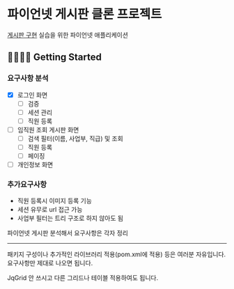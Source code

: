 # 파이언넷 게시판 클론 프로젝트

[게시판 구현](http://gitlab.pionnet.co.kr/rookie_team2/pilot_project) 실습을 위한 파이언넷 애플리케이션

## 👨‍💻👩‍💻 Getting Started

### 요구사항 분석
- [x] 로그인 화면
  - [ ] 검증
  - [ ] 세션 관리
  - [ ] 직원 등록
- [ ] 임직원 조회 게시판 화면
  - [ ] 검색 필터(이름, 사업부, 직급) 및 조회
  - [ ] 직원 등록
  - [ ] 페이징
- [ ] 개인정보 화면

### 추가요구사항
- 직원 등록시 이미지 등록 기능
- 세션 유무로 url 접근 가능
- 사업부 필터는 트리 구조로 하지 않아도 됨

파이언넷 게시판 분석해서 요구사항은 각자 정리

-----

패키지 구성이나 추가적인 라이브러리 적용(pom.xml에 적용) 등은 여러분 자유입니다. 요구사항만 제대로 나오면 됩니다.

JqGrid 안 쓰시고 다른 그리드나 테이블 적용하여도 됩니다.

